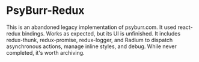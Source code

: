 # PsyBurr-Redux 

This is an abandoned legacy implementation of psyburr.com.  It used react-redux bindings. Works as expected, but its UI is unfinished. It includes redux-thunk, redux-promise, redux-logger, and Radium to dispatch asynchronous actions, manage inline styles, and debug. While never completed, it's worth archiving. 
   

